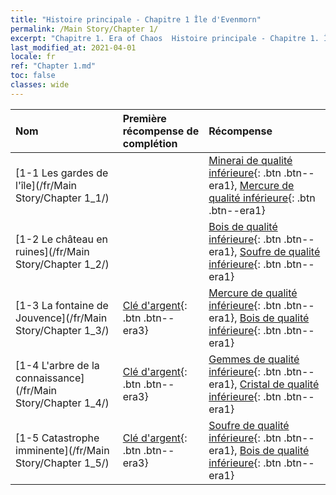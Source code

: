 ```yaml
---
title: "Histoire principale - Chapitre 1 Île d'Evenmorn"
permalink: /Main Story/Chapter 1/
excerpt: "Chapitre 1. Era of Chaos  Histoire principale - Chapitre 1. Île d'Evenmorn"
last_modified_at: 2021-04-01
locale: fr
ref: "Chapter 1.md"
toc: false
classes: wide
---
```


  | Nom |  Première récompense de complétion | Récompense |
  |:------------|:------------|:------------| 
  | [1-1 Les gardes de l'île](/fr/Main Story/Chapter 1_1/) |  | [Minerai de qualité inférieure](/fr/Items/mat_1/){: .btn .btn--era1}, [Mercure de qualité inférieure](/fr/Items/mat_2/){: .btn .btn--era1} |
  | [1-2 Le château en ruines](/fr/Main Story/Chapter 1_2/) |  | [Bois de qualité inférieure](/fr/Items/mat_1/){: .btn .btn--era1}, [Soufre de qualité inférieure](/fr/Items/mat_3/){: .btn .btn--era1} |
  | [1-3 La fontaine de Jouvence](/fr/Main Story/Chapter 1_3/) | [Clé d'argent](/fr/Items/con_693/){: .btn .btn--era3} | [Mercure de qualité inférieure](/fr/Items/mat_2/){: .btn .btn--era1}, [Bois de qualité inférieure](/fr/Items/mat_1/){: .btn .btn--era1} |
  | [1-4 L'arbre de la connaissance](/fr/Main Story/Chapter 1_4/) | [Clé d'argent](/fr/Items/con_693/){: .btn .btn--era3} | [Gemmes de qualité inférieure](/fr/Items/mat_4/){: .btn .btn--era1}, [Cristal de qualité inférieure](/fr/Items/mat_5/){: .btn .btn--era1} |
  | [1-5 Catastrophe imminente](/fr/Main Story/Chapter 1_5/) | [Clé d'argent](/fr/Items/con_693/){: .btn .btn--era3} | [Soufre de qualité inférieure](/fr/Items/mat_3/){: .btn .btn--era1}, [Bois de qualité inférieure](/fr/Items/mat_1/){: .btn .btn--era1} |
